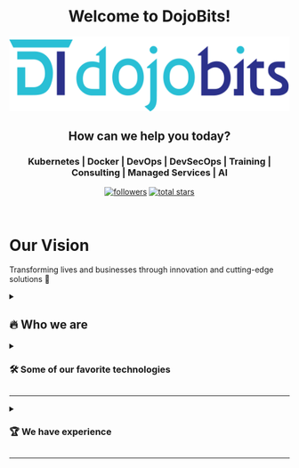 <div align="center">
  <h1 align="center">Welcome to DojoBits!</h1>
  <picture>
    <img src="assets/logo-name.png" alt="a banner with the DojoBits logo and company name" width="600">
  </picture>
 <h2 align="center">How can we help you today?</h1>
 <h3 align="center">Kubernetes | Docker | DevOps | DevSecOps | Training | Consulting | Managed Services | AI</h1>

<!-- Github links -->
<p align="center">
   <a href="https://github.com/DojoBits?tab=followers">
      <img alt="followers" title="Follow me on Github" src="https://custom-icon-badges.demolab.com/github/followers/DojoBits?color=236ad3&labelColor=1155ba&style=for-the-badge&logo=person-add&label=Follow&logoColor=white"/></a>
   <a href="https://github.com/DojoBits?tab=repositories&sort=stargazers">
      <img alt="total stars" title="Total stars on GitHub" src="https://custom-icon-badges.demolab.com/github/stars/DojoBits?color=55960c&style=for-the-badge&labelColor=488207&logo=star"/></a>
</p>
</div>

<br />

# Our Vision
Transforming lives and businesses through innovation and cutting-edge solutions 🚀

<!-- About us -->
<details>
 <summary><h2>🔥 Who we are</h2></summary>
DojoBits was founded by Iliyan Petkov and Valentin Hristev, leveraging their 20+ years of experience at tech giants like Siemens AG, VMware, and HPE. We've built and managed IT infrastructure of all sizes, from single servers to multi-million dollar private clouds.
Our mission is to transform lives and businesses through innovation and cutting-edge solutions. We believe that by sharing our expertise and creating engaging, hands-on learning experiences, we can bridge the IT skills gap and empower individuals and organizations to thrive in the ever-changing technological landscape.
Our vision is to create a future where innovation and skills drive progress and success. We see a world where businesses have access to a highly skilled workforce equipped to tackle complex challenges and where individuals have the opportunity to unlock their full potential through continuous learning and development.
</details>

<!-- Tools and Languages
Badges taken from https://github.com/Ileriayo/markdown-badges -->
<details> 
  <summary><h3>🛠️ Some of our favorite technologies</h3></summary>
  <h4>👨‍💻 Programming and Markup Languages</h4>
  <p>
      <a href="https://github.com/search?q=user%3Ailiyan-s-petkov+language%3Apython"><img alt="Python" src="https://img.shields.io/badge/Python-14354C.svg?logo=python&logoColor=white"></a>
      <a href="https://github.com/search?q=user%3Ailiyan-s-petkov+language%3AGo"><img alt="Golang" src="https://img.shields.io/badge/go-%2300ADD8.svg?logo=go&logoColor=white"></a>
      <a href="https://github.com/search?q=user%3Ailiyan-s-petkov+language%3Abash"><img alt="Bash" src="https://img.shields.io/badge/Bash-121011.svg?logo=gnu-bash&logoColor=white"></a>
      <a href="https://github.com/search?q=user%3Ailiyan-s-petkov+language%3Ac"><img alt="C" src="https://custom-icon-badges.demolab.com/badge/C-03599C.svg?logo=c-in-hexagon&logoColor=white"></a>
      <a href="https://github.com/search?q=user%3Ailiyan-s-petkov+language%3Acpp"><img alt="C++" src="https://custom-icon-badges.demolab.com/badge/C++-9C033A.svg?logo=cpp2&logoColor=white"></a>
      <a href="https://github.com/search?q=user%3Ailiyan-s-petkov+language%3Amarkdown"><img alt="Markdown" src="https://img.shields.io/badge/Markdown-000000.svg?logo=markdown&logoColor=white"></a>
      <a href="https://github.com/search?q=user%3Ailiyan-s-petkov+language%3Agraphql"><img alt="GraphQL" src="https://img.shields.io/badge/-GraphQL-E10098?logo=graphql&logoColor=white"></a>
      <a href="https://github.com/search?q=user%3Ailiyan-s-petkov+language%3Aruby"><img alt="Ruby" src="https://img.shields.io/badge/ruby-%23CC342D.svg?logo=ruby&logoColor=white"></a>

  <h4>🤖  Platforms and automation</h4>    
      <a href="https://github.com/search?q=user%3Ailiyan-s-petkov+language%3Akubernetes"><img alt="Kubernetes" src="https://img.shields.io/badge/kubernetes-%23326ce5.svg?logo=kubernetes&logoColor=white"></a>
      <a href="https://github.com/search?q=user%3Ailiyan-s-petkov+language%3Adocker"><img alt="Docker" src="https://img.shields.io/badge/docker-%230db7ed.svg?logo=docker&logoColor=white"></a>
      <a href="https://github.com/search?q=user%3Ailiyan-s-petkov+language%3Aansible"><img alt="Ansible" src="https://img.shields.io/badge/ansible-%231A1918.svg?logo=ansible&logoColor=white"></a>
      <a href="https://github.com/search?q=user%3Ailiyan-s-petkov+language%3Aterraform"><img alt="Terraform" src="https://img.shields.io/badge/terraform-%235835CC.svg?logo=terraform&logoColor=white"></a>
      <a href="https://github.com/search?q=user%3Ailiyan-s-petkov+language%3Aprometheus"><img alt="Prometheus" src="https://img.shields.io/badge/Prometheus-E6522C?logo=Prometheus&logoColor=white"></a>
      <a href="https://github.com/search?q=user%3Ailiyan-s-petkov+language%3Agrafana"><img alt="Grafana" src="https://img.shields.io/badge/grafana-%23F46800.svg?logo=grafana&logoColor=white"></a>
  </p>
</details>

---

<details>
<summary><h3>🏆 We have experience</h3></summary>
   <p>   
       <a href="https://www.credly.com/users/iliyan-s-petkov/badges"><img alt="KubeStronaut" width=200 src="https://images.credly.com/size/340x340/images/cd6c6449-6814-4613-a2d3-13cf4ac5be4f/image.png"></a>
       <a href="https://www.credly.com/users/iliyan-s-petkov/badges"><img alt="CKA" width=200 src="https://images.credly.com/size/340x340/images/8b8ed108-e77d-4396-ac59-2504583b9d54/cka_from_cncfsite__281_29.png"></a>
       <a href="https://www.credly.com/users/iliyan-s-petkov/badges"><img alt="CKD" width=200 src="https://images.credly.com/size/340x340/images/f88d800c-5261-45c6-9515-0458e31c3e16/ckad_from_cncfsite.png"></a>
       <a href="https://www.credly.com/users/iliyan-s-petkov/badges"><img alt="CKS" width=200 src="https://images.credly.com/size/340x340/images/9945dfcb-1cca-4529-85e6-db1be3782210/kubernetes-security-specialist-logo2.png"></a>
      <a href="https://www.credly.com/users/iliyan-s-petkov/badges"><img alt="Prometheus" width=200 src="https://images.credly.com/size/340x340/images/c34436dc-1cfd-4125-a862-35f9c86ca17f/image.png"></a>
  </p>
</details>

---

<!-- Social media 
<p align="left">
  <a href="https://www.linkedin.com/in/DojoBits/"><img width="32px" alt="LinkedIn" title="LinkedIn" src="https://i.imgur.com/OQUXwNp.jpeg"/></a>
  &#8287;&#8287;&#8287;&#8287;&#8287;
  <a href="https://x.com/DojoBits"><img width="32px" alt="Twitter" title="Twitter" src="https://seeklogo.com/images/T/twitter-new-logo-8A0C4E0C58-seeklogo.com.png?v=638258088440000000"/></a>
  &#8287;&#8287;&#8287;&#8287;&#8287;
  
</p>
-->
